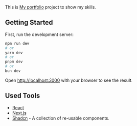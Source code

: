 This is [My portfolio](https://noukta.github.io) project to show my skills.

## Getting Started

First, run the development server:

```bash
npm run dev
# or
yarn dev
# or
pnpm dev
# or
bun dev
```

Open [http://localhost:3000](http://localhost:3000) with your browser to see the result.

## Used Tools

- [React](https://react.dev)
- [Next.js](https://nextjs.org)
- [Shadcn](https://ui.shadcn.com) - A collection of re-usable components.
